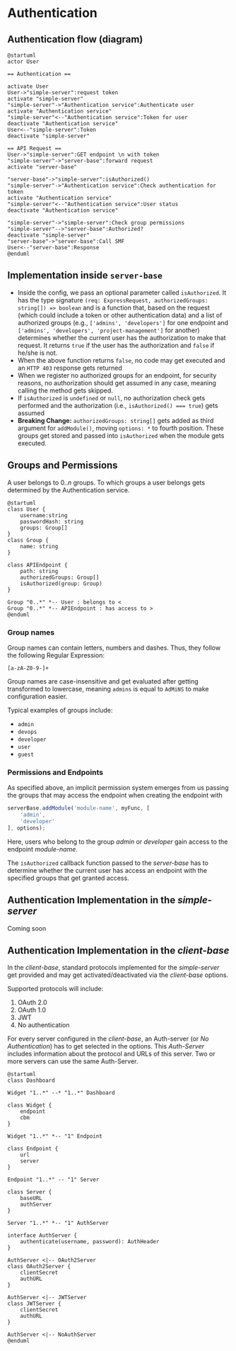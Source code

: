 # Authentication

## Authentication flow (diagram)
```plantuml
@startuml
actor User

== Authentication ==

activate User
User->"simple-server":request token
activate "simple-server"
"simple-server"->"Authentication service":Authenticate user
activate "Authentication service"
"simple-server"<--"Authentication service":Token for user
deactivate "Authentication service"
User<--"simple-server":Token
deactivate "simple-server"

== API Request ==
User->"simple-server":GET endpoint \n with token
"simple-server"->"server-base":forward request
activate "server-base"

"server-base"->"simple-server":isAuthorized()
"simple-server"->"Authentication service":Check authentication for token
activate "Authentication service"
"simple-server"<--"Authentication service":User status
deactivate "Authentication service"

"simple-server"->"simple-server":Check group permissions
"simple-server"-->"server-base":Authorized?
deactivate "simple-server"
"server-base"->"server-base":Call SMF
User<--"server-base":Response
@enduml
```

## Implementation inside `server-base`
- Inside the config, we pass an optional parameter called `isAuthorized`. It has the type signature `(req: ExpressRequest, authorizedGroups: string[]) => boolean` and is a function that, based on the request (which could include a token or other authentication data) and a list of authorized groups (e.g., `['admins', 'developers']` for one endpoint and `['admins', 'developers', 'project-management']` for another) determines whether the current user has the authorization to make that request. It returns `true` if the user has the authorization and `false` if he/she is not.
- When the above function returns `false`, no code may get executed and an `HTTP 403` response gets returned
- When we register no authorized groups for an endpoint, for security reasons, no authorization should get assumed in any case, meaning calling the method gets skipped.
- If `isAuthorized` is `undefined` or `null`, no authorization check gets performed and the authorization (i.e., `isAuthorized() === true`) gets assumed
- **Breaking Change:** `authorizedGroups: string[]` gets added as third argument for `addModule()`, moving `options: *` to fourth position. These groups get stored and passed into `isAuthorized` when the module gets executed.

## Groups and Permissions
A user belongs to $0..n$ groups. To which groups a user belongs gets determined by the Authentication service.

```plantuml
@startuml
class User {
    username:string
    passwordHash: string
    groups: Group[]
}
class Group {
    name: string
}

class APIEndpoint {
    path: string
    authorizedGroups: Group[]
    isAuthorized(group: Group)
}

Group "0..*" *-- User : belongs to <
Group "0..*" *-- APIEndpoint : has access to >
@enduml
```
### Group names
Group names can contain letters, numbers and dashes. Thus, they follow the following Regular Expression:

```regexp
[a-zA-Z0-9-]+
```

Group names are case-insensitive and get evaluated after getting transformed to lowercase, meaning `admins` is equal to `AdMiNS` to make configuration easier.

Typical examples of groups include:
- `admin`
- `devops`
- `developer`
- `user`
- `guest`

### Permissions and Endpoints
As specified above, an implicit permission system emerges from us passing the groups that may access the endpoint when creating the endpoint with

```js
serverBase.addModule('module-name', myFunc, [
    'admin',
    'developer'
], options);
```
Here, users who belong to the group *admin* or *developer* gain access to the endpoint *module-name*.

The `isAuthorized` callback function passed to the *server-base* has to determine whether the current user has access an endpoint with the specified groups that get granted access.

## Authentication Implementation in the *simple-server*
Coming soon
<!-- TODO: Document this -->

## Authentication Implementation in the *client-base*
In the *client-base*, standard protocols implemented for the *simple-server* get provided and may get activated/deactivated via the *client-base* options.

Supported protocols will include:

1. OAuth 2.0
2. OAuth 1.0
3. JWT
4. No authentication

For every server configured in the *client-base*, an Auth-server (or *No Authentication*) has to get selected in the options. This *Auth-Server* includes information about the protocol and URLs of this server. Two or more servers can use the same Auth-Server.

```plantuml
@startuml
class Dashboard

Widget "1..*" --* "1..*" Dashboard

class Widget {
    endpoint
    cbm
}

Widget "1..*" *-- "1" Endpoint

class Endpoint {
    url
    server
}

Endpoint "1..*" -- "1" Server

class Server {
    baseURL
    authServer
}

Server "1..*" *-- "1" AuthServer

interface AuthServer {
    authenticate(username, password): AuthHeader
}

AuthServer <|-- OAuth2Server
class OAuth2Server {
    clientSecret
    authURL
}

AuthServer <|-- JWTServer
class JWTServer {
    clientSecret
    authURL
}

AuthServer <|-- NoAuthServer
@enduml
```
